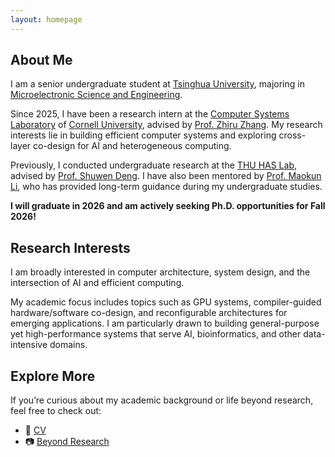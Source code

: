 ```yaml
---
layout: homepage
---
```


## About Me

I am a senior undergraduate student at [Tsinghua University](https://www.tsinghua.edu.cn/en/), majoring in [Microelectronic Science and Engineering](https://www.ee.tsinghua.edu.cn/en/).

Since 2025, I have been a research intern at the [Computer Systems Laboratory](https://zhang.ece.cornell.edu/) of [Cornell University](https://www.cornell.edu/), advised by [Prof. Zhiru Zhang](https://www.csl.cornell.edu/~zhiruz/). My research interests lie in building efficient computer systems and exploring cross-layer co-design for AI and heterogeneous computing.

Previously, I conducted undergraduate research at the [THU HAS Lab](https://www.thu-haslab.org/), advised by [Prof. Shuwen Deng](https://www.thu-haslab.org/author/shuwen-deng/). I have also been mentored by [Prof. Maokun Li](https://web.ee.tsinghua.edu.cn/limaokun1/en/index.htm), who has provided long-term guidance during my undergraduate studies.

**I will graduate in 2026 and am actively seeking Ph.D. opportunities for Fall 2026!**

## Research Interests

I am broadly interested in computer architecture, system design, and the intersection of AI and efficient computing. 

My academic focus includes topics such as GPU systems, compiler-guided hardware/software co-design, and reconfigurable architectures for emerging applications. I am particularly drawn to building general-purpose yet high-performance systems that serve AI, bioinformatics, and other data-intensive domains.

## Explore More

If you’re curious about my academic background or life beyond research, feel free to check out:

- 📄 [CV](./cv.html)
- 📷 [Beyond Research](./beyond.html)

<!-- {% include_relative _includes/publications.md %}

{% include_relative _includes/services.md %} -->
